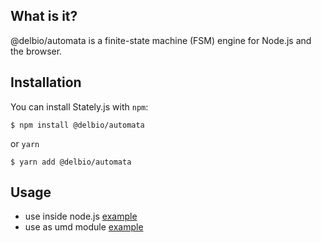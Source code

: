 ## What is it?

@delbio/automata is a finite-state machine (FSM) engine for Node.js
and the browser.

## Installation

You can install Stately.js with `npm`:

    $ npm install @delbio/automata

or `yarn`

    $ yarn add @delbio/automata

## Usage

- use inside node.js [example](exaples/node-cli/)
- use as umd module [example](examples/umd-html)


